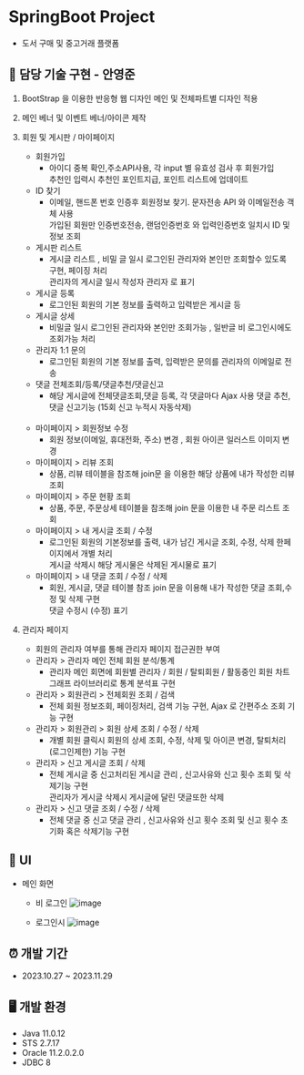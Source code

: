 # SpringBoot Project
* 도서 구매 및 중고거래 플랫폼

## 📌 담당 기술 구현 - 안영준 
1) BootStrap 을 이용한 반응형 웹 디자인 메인 및 전체파트별 디자인 적용
2) 메인 베너 및 이벤트 베너/아이콘 제작 
3) 회원 및 게시판 / 마이페이지
   * 회원가입
     - 아이디 중복 확인,주소API사용, 각 input 별 유효성 검사 후 회원가입  <br>
       추천인 입력시 추천인 포인트지급, 포인트 리스트에 업데이트
   * ID 찾기
     - 이메일, 핸드폰 번호 인증후 회원정보 찾기. 문자전송 API 와 이메일전송 객체 사용  <br>
       가입된 회원만 인증번호전송, 랜덤인증번호 와 입력인증번호 일치시 ID 및 정보 조회 
   * 게시판 리스트
     - 게시글 리스트 , 비밀 글 일시 로그인된 관리자와 본인만 조회할수 있도록 구현, 페이징 처리  <br>
     관리자의 게시글 일시 작성자 관리자 로 표기 
   * 게시글 등록
     - 로그인된 회원의 기본 정보를 출력하고 입력받은 게시글 등
   * 게시글 상세
     - 비밀글 일시 로그인된 관리자와 본인만 조회가능 , 일반글 비 로그인시에도 조회가능 처리
   * 관리자 1:1 문의
     - 로그인된 회원의 기본 정보를 출력, 입력받은 문의를 관리자의 이메일로 전송
   * 댓글 전체조회/등록/댓글추천/댓글신고
     - 해당 게시글에 전체댓글조회,댓글 등록, 각 댓글마다 Ajax 사용 댓글 추천, 댓글 신고기능 (15회 신고 누적시 자동삭제)
      <br>
   * 마이페이지 > 회원정보 수정
     - 회원 정보(이메일, 휴대전화, 주소) 변경 , 회원 아이콘 일러스트 이미지 변경 
   * 마이페이지 > 리뷰 조회
     - 상품, 리뷰 테이블을 참조해 join문 을 이용한 해당 상품에 내가 작성한 리뷰 조회
   * 마이페이지 > 주문 현황 조회
     - 상품, 주문, 주문상세 테이블을 참조해 join 문을 이용한 내 주문 리스트 조회
   * 마이페이지 > 내 게시글 조회 / 수정 
     - 로그인된 회원의 기본정보를 출력, 내가 남긴 게시글 조회, 수정, 삭제 한페이지에서 개별 처리  <br>
       게시글 삭제시 해당 게시물은 삭제된 게시물로 표기 
   * 마이페이지 > 내 댓글 조회 / 수정 / 삭제
     - 회원, 게시글, 댓글 테이블 참조 join 문을 이용해 내가 작성한 댓글 조회,수정 및 삭제 구현  <br>
       댓글 수정시 (수정) 표기
       
4) 관리자 페이지
   * 회원의 관리자 여부를 통해 관리자 페이지 접근권한 부여
   * 관리자 > 관리자 메인 전체 회원 분석/통계
     - 관리자 메인 회면에 회원별 관리자 / 회원 / 탈퇴회원 / 활동중인 회원 차트 그래프 라이브러리로 통계 분석표 구현
   * 관리자 > 회원관리 >  전체회원 조회 / 검색
     - 전체 회원 정보조회, 페이징처리, 검색 기능 구현, Ajax 로 간편주소 조회 기능 구현
   * 관리자 > 회원관리 >  회원 상세 조회 / 수정 / 삭제 
     - 개별 회원 클릭시 회원의 상세 조회, 수정, 삭제 및 아이콘 변경, 탈퇴처리(로그인제한) 기능 구현 
   * 관리자 > 신고 게시글 조회 / 삭제
     - 전체 게시글 중 신고처리된 게시글 관리 , 신고사유와 신고 횟수 조회 및 삭제기능 구현  <br>
       관리자가 게시글 삭제시 게시글에 달린 댓글또한 삭제 
   * 관리자 > 신고 댓글 조회 / 수정 / 삭제
     - 전체 댓글 중 신고 댓글 관리 , 신고사유와 신고 횟수 조회 및 신고 횟수 초기화 혹은 삭제기능 구현

## 📰 UI
* 메인 화면
  - 비 로그인
  ![image](https://github.com/ayj8487/DADOK/assets/78454625/d97195d0-840d-464a-8f6c-05c9b13063dd)

  - 로그인시 
  ![image](https://github.com/ayj8487/DADOK/assets/78454625/537aff49-83dc-4a0a-b341-5fca8d50e359)



  

       
## ⏰ 개발 기간
* 2023.10.27 ~ 2023.11.29

## 🖥️ 개발 환경
* Java 11.0.12
* STS 2.7.17
* Oracle 11.2.0.2.0
* JDBC 8   

